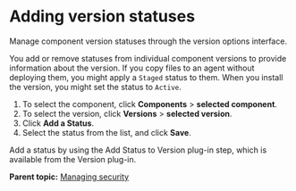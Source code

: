# Adding version statuses

Manage component version statuses through the version options interface.

You add or remove statuses from individual component versions to provide information about the version. If you copy files to an agent without deploying them, you might apply a `Staged` status to them. When you install the version, you might set the status to `Active`.

1.   To select the component, click **Components** \> **selected component**. 
2.   To select the version, click **Versions** \> **selected version**. 
3.  Click **Add a Status**.
4.  Select the status from the list, and click **Save**. 

Add a status by using the Add Status to Version plug-in step, which is available from the Version plug-in.

**Parent topic:** [Managing security](../../com.udeploy.admin.doc/topics/security_ch.md)

